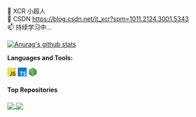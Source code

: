 👋 XCR 小超人 
<br />
👀 CSDN https://blog.csdn.net/it_xcr?spm=1011.2124.3001.5343
<br />
📫 持续学习中...
<br />

<a href="https://github.com/itxcr"><img align="center" src="https://github-readme-stats.vercel.app/api?username=itxcr&show_icons=true&include_all_commits=true&theme=aura_dark&hide_border=true" alt="Anurag's github stats" /></a> 

**Languages and Tools:**  

<code><img height="20" src="https://raw.githubusercontent.com/github/explore/80688e429a7d4ef2fca1e82350fe8e3517d3494d/topics/javascript/javascript.png"></code>
<code><img height="20" src="https://raw.githubusercontent.com/github/explore/80688e429a7d4ef2fca1e82350fe8e3517d3494d/topics/typescript/typescript.png"></code>
<code><img height="20" src="https://raw.githubusercontent.com/github/explore/80688e429a7d4ef2fca1e82350fe8e3517d3494d/topics/nodejs/nodejs.png"></code>   

#### Top Repositories

<a href="https://github.com/itxcr/itxcr.github.io">
  <img align="center" src="https://github-readme-stats.vercel.app/api/pin/?username=itxcr&repo=itxcr.github.io&theme=aura_dark" />
</a>
<a href="https://github.com/itxcr/PIC">
  <img align="center" src="https://github-readme-stats.vercel.app/api/pin/?username=itxcr&repo=PIC&theme=aura_dark" />
</a>

